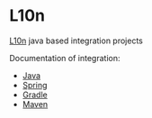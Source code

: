 # L10n

[L10n](https://l10n.ws/) java based integration projects

Documentation of integration:
- [Java](https://l10n.ws/doc#java)
- [Spring](https://l10n.ws/doc#spring)
- [Gradle](https://l10n.ws/doc#gradle)
- [Maven](https://l10n.ws/doc#maven)

